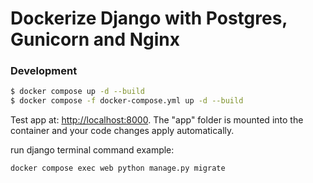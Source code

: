 # Dockerize Django with Postgres, Gunicorn and Nginx

### Development

```sh
$ docker compose up -d --build
$ docker compose -f docker-compose.yml up -d --build
```

Test app at: [http://localhost:8000](http://localhost:8000). The "app" folder is mounted into 
the container and your code changes apply automatically.

run django terminal command example:
```sh
docker compose exec web python manage.py migrate
```